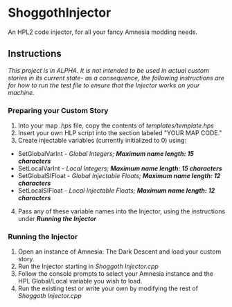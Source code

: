 # ShoggothInjector
An HPL2 code injector, for all your fancy Amnesia modding needs.

## Instructions
*This project is in ALPHA. It is not intended to be used in actual custom stories in its current state- as a consequence, the following instructions are for how to run the test file to ensure that the Injector works on your machine.*

### Preparing your Custom Story
1) Into your map *.hps* file, copy the contents of *templates/template.hps*
2) Insert your own HLP script into the section labeled "YOUR MAP CODE."
3) Create injectable variables (currently initialized to 0) using:
* SetGlobalVarInt - *Global Integers;* ***Maximum name length: 15 characters***
* SetLocalVarInt - *Local Integers;* ***Maximum name length: 15 characters***
* SetGlobalSIFloat - *Global Injectable Floats;* ***Maximum name length: 12 characters***
* SetLocalSIFloat - *Local Injectable Floats;* ***Maximum name length: 12 characters***
4) Pass any of these variable names into the Injector, using the instructions under ***Running the Injector***

### Running the Injector
1) Open an instance of Amnesia: The Dark Descent and load your custom story.
2) Run the Injector starting in *Shoggoth Injector.cpp*
3) Follow the console prompts to select your Amnesia instance and the HPL Global/Local variable you wish to load.
4) Run the existing test or write your own by modifying the rest of *Shoggoth Injector.cpp*

